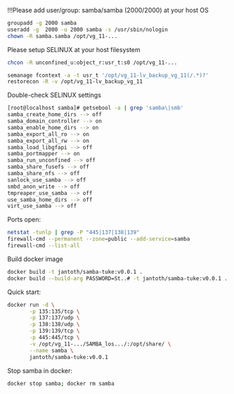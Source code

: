 
!!!Please add user/group: samba/samba (2000/2000) at your host OS
```bash
groupadd -g 2000 samba
useradd -g  2000 -u 2000 samba -s /usr/sbin/nologin
chown -R samba.samba /opt/vg_11-...

```

Please setup SELINUX at your host filesystem

```bash
chcon -R unconfined_u:object_r:usr_t:s0 /opt/vg_11-...

semanage fcontext -a -t usr_t '/opt/vg_11-lv_backup_vg_11(/.*)?'
restorecon -R -v /opt/vg_11-lv_backup_vg_11

```

Double-check SELINUX settings
```bash
[root@localhost samba]# getsebool -a | grep 'samba\|smb'
samba_create_home_dirs --> off
samba_domain_controller --> on
samba_enable_home_dirs --> on
samba_export_all_ro --> on
samba_export_all_rw --> on
samba_load_libgfapi --> off
samba_portmapper --> on
samba_run_unconfined --> off
samba_share_fusefs --> off
samba_share_nfs --> off
sanlock_use_samba --> off
smbd_anon_write --> off
tmpreaper_use_samba --> off
use_samba_home_dirs --> off
virt_use_samba --> off

```

Ports open:
```bash
netstat -tunlp | grep -P "445|137|138|139"
firewall-cmd --permanent --zone=public --add-service=samba
firewall-cmd --list-all
``` 

Build docker image
```bash
docker build -t jantoth/samba-tuke:v0.0.1 .
docker build --build-arg PASSWORD=St..# -t jantoth/samba-tuke:v0.0.1 .
```

Quick start:
```bash
docker run -d \
       -p 135:135/tcp \
       -p 137:137/udp \
       -p 138:138/udp \
       -p 139:139/tcp \
       -p 445:445/tcp \
       -v /opt/vg_11-.../SAMBA_los.../:/opt/share/ \
       --name samba \
       jantoth/samba-tuke:v0.0.1
```

Stop samba in docker:
```bash
docker stop samba; docker rm samba
```

